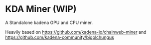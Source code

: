 # KDA Miner (WIP)

A Standalone kadena GPU and CPU miner.

Heavily based on https://github.com/kadena-io/chainweb-miner and https://github.com/kadena-community/bigolchungus
